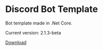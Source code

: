 # Discord Bot Template
Bot template made in .Net Core.

Current version: 2.1.3-beta

[Download](https://github.com/Maissae/NetCoreBot/releases/download/2.1.0/Deploy.zip)